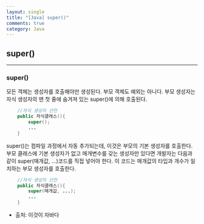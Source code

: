 ```yaml
---
layout: single
title: "[Java] super()"
comments: true
category: Java
---
```


## super()

---

### super()
모든 객체는 생성자를 호출해야만 생성된다. 부모 객체도 예외는 아니다. 부모 생성자는 자식 생성자의 맨 첫 줄에 숨겨져 있는 super()에 의해 호출된다.

```java
    //자식 생성자 선언
    public 자식클래스(){
        super();
        ...
    }
```

super()는 컴파일 과정에서 자동 추가되는데, 이것은 부모의 기본 생성자를 호출한다. 부모 클래스에 기본 생성자가 없고 매개변수를 갖는 생성자만 있다면 개발자는
다음과 같이 super(매개값, ...)코드를 직접 넣어야 한다. 이 코드는 매개값의 타입과 개수가 일치하는 부모 생성자를 호출한다.

```java
    //자식 생성자 선언
    public 자식클래스(){
        super(매개값, ...);
        ...
    }
```

* 출처: 이것이 자바다